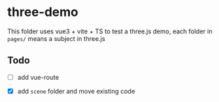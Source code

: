 # three-demo

This folder uses vue3 + vite + TS to test a three.js demo, each folder in `pages/` means a subject in three.js

## Todo

 - [ ] add vue-route
 - [x] add `scene` folder and move existing code 

